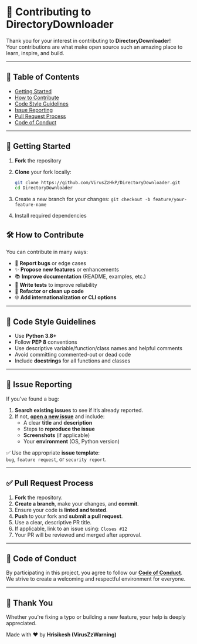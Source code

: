 # 🤝 Contributing to DirectoryDownloader

Thank you for your interest in contributing to **DirectoryDownloader**!  
Your contributions are what make open source such an amazing place to learn, inspire, and build.

---

## 📌 Table of Contents

- [Getting Started](#-getting-started)
- [How to Contribute](#-how-to-contribute)
- [Code Style Guidelines](#-code-style-guidelines)
- [Issue Reporting](#-issue-reporting)
- [Pull Request Process](#-pull-request-process)
- [Code of Conduct](#-code-of-conduct)

---

## 🚀 Getting Started

1. **Fork** the repository
2. **Clone** your fork locally:

   ```bash
   git clone https://github.com/VirusZzHkP/DirectoryDownloader.git
   cd DirectoryDownloader
   ```
3. Create a new branch for your changes: `git checkout -b feature/your-feature-name`
4. Install required dependencies

## 🛠 How to Contribute

You can contribute in many ways:

- 🐛 **Report bugs** or edge cases  
- ✨ **Propose new features** or enhancements  
- 📚 **Improve documentation** (README, examples, etc.)  
- 🧪 **Write tests** to improve reliability  
- 🧹 **Refactor or clean up code**  
- 🌐 **Add internationalization or CLI options**  

---

## 🧹 Code Style Guidelines

- Use **Python 3.8+**
- Follow **PEP 8** conventions
- Use descriptive variable/function/class names and helpful comments
- Avoid committing commented-out or dead code
- Include **docstrings** for all functions and classes

---

## 🐞 Issue Reporting

If you’ve found a bug:

1. **Search existing issues** to see if it’s already reported.
2. If not, [**open a new issue**](https://github.com/VirusZzHkP/DirectoryDownloader/issues/new/choose) and include:
   - A clear **title** and **description**
   - Steps to **reproduce the issue**
   - **Screenshots** (if applicable)
   - Your **environment** (OS, Python version)

✅ Use the appropriate **issue template**:  
`bug`, `feature request`, or `security report`.

---

## ✅ Pull Request Process

1. **Fork** the repository.
2. **Create a branch**, make your changes, and **commit**.
3. Ensure your code is **linted and tested**.
4. **Push** to your fork and **submit a pull request**.
5. Use a clear, descriptive PR title. 
6. If applicable, link to an issue using: `Closes #12`
7. Your PR will be reviewed and merged after approval.

---

## 📜 Code of Conduct

By participating in this project, you agree to follow our [**Code of Conduct**](CODE_OF_CONDUCT.md).  
We strive to create a welcoming and respectful environment for everyone.

---

## 🙌 Thank You

Whether you're fixing a typo or building a new feature, your help is deeply appreciated.

Made with ♥ by **Hrisikesh (VirusZzWarning)**



